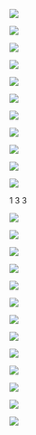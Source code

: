 ![](https://www.nta.go.jp/tmp/9ddba028-4510-4eb5-a00c-be03cdd782f1/images/1cb6d29575f381b06951fcfd9fd1dbe0afe0d0ac04895612a020c9ce052645ae.jpg)

![](https://www.nta.go.jp/tmp/9ddba028-4510-4eb5-a00c-be03cdd782f1/images/1a328a420edb9daf0b220df9a9f36458e93e291c239943570f94ca6b119f898f.jpg)

![](https://www.nta.go.jp/tmp/9ddba028-4510-4eb5-a00c-be03cdd782f1/images/74b405e7c4477d7a52ca84efea5ad6b0538e9465307bd52c57f13e8f24838cf0.jpg)

![](https://www.nta.go.jp/tmp/9ddba028-4510-4eb5-a00c-be03cdd782f1/images/8ac1cd4d7fd4734b49671f24003bf597d776fbd07ce6737ee5e961f7b07cccc2.jpg)

![](https://www.nta.go.jp/tmp/9ddba028-4510-4eb5-a00c-be03cdd782f1/images/860656df3d138d855b6c4827833cb07c6b11a2f36a81fd5390f41c0ed79f0abb.jpg)

![](https://www.nta.go.jp/tmp/9ddba028-4510-4eb5-a00c-be03cdd782f1/images/ddb3feb38751031ad23050df14b73a4d5e986855ca670556dc281dc44f4ea193.jpg)

![](https://www.nta.go.jp/tmp/9ddba028-4510-4eb5-a00c-be03cdd782f1/images/2054612f656bc8c00c1d7a0bfe5011e24da3a5b65c42dd5106d7d20f05f97228.jpg)

![](https://www.nta.go.jp/tmp/9ddba028-4510-4eb5-a00c-be03cdd782f1/images/8e5153124cd599ca781a2d612ce5702ed97465656b49143976632fe57005d72d.jpg)

![](https://www.nta.go.jp/tmp/9ddba028-4510-4eb5-a00c-be03cdd782f1/images/2620cf08774059ca1cf213f381f940f85b8ac53c4770b72fc7eee13b4b5af467.jpg)

![](https://www.nta.go.jp/tmp/9ddba028-4510-4eb5-a00c-be03cdd782f1/images/955b8432c3a8796832ddf1f78674c58045ffc9b698024cf334073452b971525e.jpg)

![](https://www.nta.go.jp/tmp/9ddba028-4510-4eb5-a00c-be03cdd782f1/images/30bee5827211c97ef523ff561bbf8c59ba48d64905ef446e15985605e97bf0a6.jpg)

1 3 3

![](https://www.nta.go.jp/tmp/9ddba028-4510-4eb5-a00c-be03cdd782f1/images/a9855d9c01352e27b323b20f757c849d1d1d3e4daba79de1f7d7c0ceec0d05be.jpg)

![](https://www.nta.go.jp/tmp/9ddba028-4510-4eb5-a00c-be03cdd782f1/images/32be2cc9b4831708fa31de56a44ca8bb1b7a710b24996900ef3ac2d9ecee8bad.jpg)

![](https://www.nta.go.jp/tmp/9ddba028-4510-4eb5-a00c-be03cdd782f1/images/b9ace22da200ccf4f98ad553e8cccdf7a337b4351e05b8fad0e482a9670d97a2.jpg)

![](https://www.nta.go.jp/tmp/9ddba028-4510-4eb5-a00c-be03cdd782f1/images/77d0804eda2ee23932bb47a7d0cd58dc580fa28f016482e2b21a16891f56d9ec.jpg)

![](https://www.nta.go.jp/tmp/9ddba028-4510-4eb5-a00c-be03cdd782f1/images/7e295beca8b177ac08da1611a58bd7ac626f6d0f1ad1f975ebb965899bae3b5c.jpg)

![](https://www.nta.go.jp/tmp/9ddba028-4510-4eb5-a00c-be03cdd782f1/images/743a071c4504814758c4ab8bb9e486e7418ae20415084d4c8c4ff71c5a769dc6.jpg)

![](https://www.nta.go.jp/tmp/9ddba028-4510-4eb5-a00c-be03cdd782f1/images/87e02f13c7360fd9394288623cc19226334e502fe0c3756ba0854b0c56436e94.jpg)

![](https://www.nta.go.jp/tmp/9ddba028-4510-4eb5-a00c-be03cdd782f1/images/180c29fbf7f4d41b72ecd0b85eb21b6e94ea234327a3c83598fe7d6703101ca6.jpg)

![](https://www.nta.go.jp/tmp/9ddba028-4510-4eb5-a00c-be03cdd782f1/images/dbaadd2450ac1c99b02c21748bc82e71105ba6635988ecc277969c937397224a.jpg)

![](https://www.nta.go.jp/tmp/9ddba028-4510-4eb5-a00c-be03cdd782f1/images/94343914f0537a092bf81ca07840dad4f1b7509136f8261c61709727475e16d6.jpg)

![](https://www.nta.go.jp/tmp/9ddba028-4510-4eb5-a00c-be03cdd782f1/images/e78327c2051cb2a17eb14d0853d04074de6c2a054ca1d7fbbfd2438ce66d9f15.jpg)

![](https://www.nta.go.jp/tmp/9ddba028-4510-4eb5-a00c-be03cdd782f1/images/432df39e72581215b4572df4162822ca552293dd260b9b4908f951710ac68a0e.jpg)

![](https://www.nta.go.jp/tmp/9ddba028-4510-4eb5-a00c-be03cdd782f1/images/2e1a5acc1dde5764c8dfaecc4eba84b975e5d7f8ec286f9026da09c6f20a7b1f.jpg)